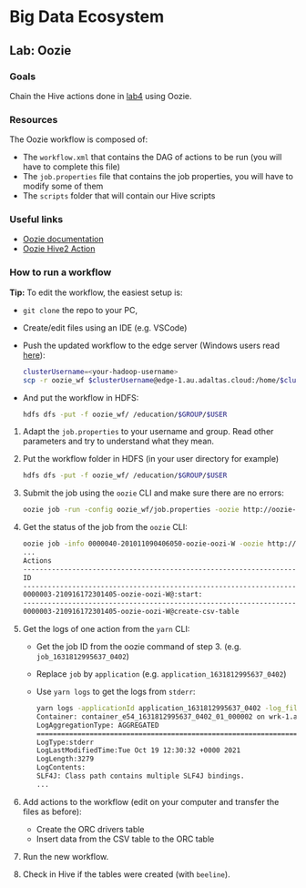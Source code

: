 # Big Data Ecosystem

## Lab: Oozie

### Goals

Chain the Hive actions done in [lab4](../lab4) using Oozie.

### Resources

The Oozie workflow is composed of:

- The `workflow.xml` that contains the DAG of actions to be run (you will have to complete this file)
- The `job.properties` file that contains the job properties, you will have to modify some of them
- The `scripts` folder that will contain our Hive scripts

### Useful links

- [Oozie documentation](https://oozie.apache.org/docs/4.3.1/)
- [Oozie Hive2 Action](https://oozie.apache.org/docs/4.3.1/DG_Hive2ActionExtension.html)

### How to run a workflow

**Tip:** To edit the workflow, the easiest setup is: 

- `git clone` the repo to your PC,

- Create/edit files using an IDE (e.g. VSCode)

- Push the updated workflow to the edge server (Windows users read [here](https://stackoverflow.com/questions/8975798/copying-a-local-file-from-windows-to-a-remote-server-using-scp)):

  ```bash
  clusterUsername=<your-hadoop-username>
  scp -r oozie_wf $clusterUsername@edge-1.au.adaltas.cloud:/home/$clusterUsername
  ```

- And put the workflow in HDFS:

  ```bash
  hdfs dfs -put -f oozie_wf/ /education/$GROUP/$USER
  ```

1. Adapt the `job.properties` to your username and group. Read other parameters and try to understand what they mean.

2. Put the workflow folder in HDFS (in your user directory for example)

   ```bash
   hdfs dfs -put -f oozie_wf/ /education/$GROUP/$USER
   ```

3. Submit the job using the `oozie` CLI and make sure there are no errors:

   ```bash
   oozie job -run -config oozie_wf/job.properties -oozie http://oozie-1.au.adaltas.cloud:11000/oozie
   ```

4. Get the status of the job from the `oozie` CLI:

   ```sh
   oozie job -info 0000040-201011090406050-oozie-oozi-W -oozie http://oozie-1.au.adaltas.cloud:11000/oozie
   ...
   Actions
   ------------------------------------------------------------------------------------------------------------------------------------
   ID                                                                            Status    Ext ID                 Ext Status Err Code
   ------------------------------------------------------------------------------------------------------------------------------------
   0000003-210916172301405-oozie-oozi-W@:start:                                  OK        -                      OK         -
   ------------------------------------------------------------------------------------------------------------------------------------
   0000003-210916172301405-oozie-oozi-W@create-csv-table                         OK        job_1631812995637_0402 SUCCEEDED  -
   ```

5. Get the logs of one action from the `yarn` CLI:
   - Get the job ID from the oozie command of step 3. (e.g. `job_1631812995637_0402`)
   - Replace `job` by `application` (e.g. `application_1631812995637_0402`)
   -  Use `yarn logs` to get the logs from `stderr`:

      ```sh
      yarn logs -applicationId application_1631812995637_0402 -log_files 'stderr'
      Container: container_e54_1631812995637_0402_01_000002 on wrk-1.au.adaltas.cloud_45454_1634646632767
      LogAggregationType: AGGREGATED
      ===================================================================================================
      LogType:stderr
      LogLastModifiedTime:Tue Oct 19 12:30:32 +0000 2021
      LogLength:3279
      LogContents:
      SLF4J: Class path contains multiple SLF4J bindings.
      ...
      ```
      
6. Add actions to the workflow (edit on your computer and transfer the files as before):
   - Create the ORC drivers table
   - Insert data from the CSV table to the ORC table

7. Run the new workflow.

8. Check in Hive if the tables were created (with `beeline`).



